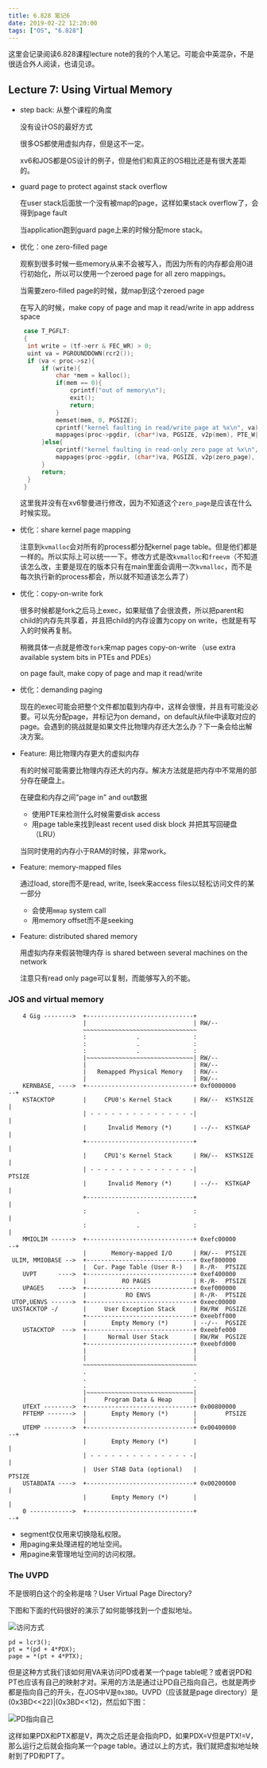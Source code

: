 ```yaml
---
title: 6.828 笔记6
date: 2019-02-22 12:20:00
tags: ["OS", "6.828"]
---
```


这里会记录阅读6.828课程lecture note的我的个人笔记。可能会中英混杂，不是很适合外人阅读，也请见谅。

## Lecture 7: Using Virtual Memory

- step back: 从整个课程的角度

  没有设计OS的最好方式

  很多OS都使用虚拟内存，但是这不一定。

  xv6和JOS都是OS设计的例子，但是他们和真正的OS相比还是有很大差距的。

- guard page to protect against stack overflow

  在user stack后面放一个没有被map的page，这样如果stack overflow了，会得到page fault

  当application跑到guard page上来的时候分配more stack。

- 优化：one zero-filled page

  观察到很多时候一些memory从来不会被写入，而因为所有的内存都会用0进行初始化，所以可以使用一个zeroed page for all zero mappings。

  当需要zero-filled page的时候，就map到这个zeroed page

  在写入的时候，make copy of page  and map it read/write in app address space

  ```c
   case T_PGFLT: 
   {
   	int write = (tf->err & FEC_WR) > 0;
   	uint va = PGROUNDDOWN(rcr2());
   	if (va < proc->sz){
   		if (write){
   			char *mem = kalloc();
   			if(mem == 0){
   				cprintf("out of memory\n");
   				exit();
   				return;
   			}
   			memset(mem, 0, PGSIZE);
   			cprintf("kernel faulting in read/write page at %x\n", va);
   			mappages(proc->pgdir, (char*)va, PGSIZE, v2p(mem), PTE_W|PTE_U);
   		}else{
   			cprintf("kernel faulting in read-only zero page at %x\n", va);
   			mappages(proc->pgdir, (char*)va, PGSIZE, v2p(zero_page), PTE_U);
   		}
   		return;
   	}
   }
  ```

  这里我并没有在xv6黎曼进行修改，因为不知道这个`zero_page`是应该在什么时候实现。

- 优化：share kernel page mapping

  注意到`kvmalloc`会对所有的process都分配kernel page table。但是他们都是一样的。所以实际上可以统一一下。修改方式是改`kvmalloc`和`freevm`（不知道该怎么改，主要是现在的版本只有在main里面会调用一次`kvmalloc`，而不是每次执行新的process都会，所以就不知道该怎么弄了）

- 优化：copy-on-write fork

  很多时候都是fork之后马上exec，如果赋值了会很浪费，所以把parent和child的内存先共享着，并且把child的内存设置为copy on write，也就是有写入的时候再复制。

  稍微具体一点就是修改`fork`来map pages copy-on-write （use extra available system bits in PTEs and PDEs）

  on page fault, make copy of page and map it read/write

- 优化：demanding paging

  现在的exec可能会把整个文件都加载到内存中，这样会很慢，并且有可能没必要。可以先分配page，并标记为on demand，on default从file中读取对应的page。会遇到的挑战就是如果文件比物理内存还大怎么办？下一条会给出解决方案。

- Feature: 用比物理内存更大的虚拟内存

  有的时候可能需要比物理内存还大的内存。解决方法就是把内存中不常用的部分存在硬盘上。

  在硬盘和内存之间"page in" and out数据

  - 使用PTE来检测什么时候需要disk access
  - 用page table来找到least recent used disk block 并把其写回硬盘（LRU）

  当同时使用的内存小于RAM的时候，非常work。

- Feature: memory-mapped files

  通过load, store而不是read, write, lseek来access files以轻松访问文件的某一部分

  - 会使用`mmap` system call
  - 用memory offset而不是seeking

- Feature: distributed shared memory

  用虚拟内存来假装物理内存 is shared between several machines on the network

  注意只有read only page可以复制，而能够写入的不能。

### JOS and virtual memory

```
    4 Gig -------->  +------------------------------+
                     |                              | RW/--
                     ~~~~~~~~~~~~~~~~~~~~~~~~~~~~~~~~
                     :              .               :
                     :              .               :
                     :              .               :
                     |~~~~~~~~~~~~~~~~~~~~~~~~~~~~~~| RW/--
                     |                              | RW/--
                     |   Remapped Physical Memory   | RW/--
                     |                              | RW/--
    KERNBASE, ---->  +------------------------------+ 0xf0000000      --+
    KSTACKTOP        |     CPU0's Kernel Stack      | RW/--  KSTKSIZE   |
                     | - - - - - - - - - - - - - - -|                   |
                     |      Invalid Memory (*)      | --/--  KSTKGAP    |
                     +------------------------------+                   |
                     |     CPU1's Kernel Stack      | RW/--  KSTKSIZE   |
                     | - - - - - - - - - - - - - - -|                 PTSIZE
                     |      Invalid Memory (*)      | --/--  KSTKGAP    |
                     +------------------------------+                   |
                     :              .               :                   |
                     :              .               :                   |
    MMIOLIM ------>  +------------------------------+ 0xefc00000      --+
                     |       Memory-mapped I/O      | RW/--  PTSIZE
 ULIM, MMIOBASE -->  +------------------------------+ 0xef800000
                     |  Cur. Page Table (User R-)   | R-/R-  PTSIZE
    UVPT      ---->  +------------------------------+ 0xef400000
                     |          RO PAGES            | R-/R-  PTSIZE
    UPAGES    ---->  +------------------------------+ 0xef000000
                     |           RO ENVS            | R-/R-  PTSIZE
 UTOP,UENVS ------>  +------------------------------+ 0xeec00000
 UXSTACKTOP -/       |     User Exception Stack     | RW/RW  PGSIZE
                     +------------------------------+ 0xeebff000
                     |       Empty Memory (*)       | --/--  PGSIZE
    USTACKTOP  --->  +------------------------------+ 0xeebfe000
                     |      Normal User Stack       | RW/RW  PGSIZE
                     +------------------------------+ 0xeebfd000
                     |                              |
                     |                              |
                     ~~~~~~~~~~~~~~~~~~~~~~~~~~~~~~~~
                     .                              .
                     .                              .
                     .                              .
                     |~~~~~~~~~~~~~~~~~~~~~~~~~~~~~~|
                     |     Program Data & Heap      |
    UTEXT -------->  +------------------------------+ 0x00800000
    PFTEMP ------->  |       Empty Memory (*)       |        PTSIZE
                     |                              |
    UTEMP -------->  +------------------------------+ 0x00400000      --+
                     |       Empty Memory (*)       |                   |
                     | - - - - - - - - - - - - - - -|                   |
                     |  User STAB Data (optional)   |                 PTSIZE
    USTABDATA ---->  +------------------------------+ 0x00200000        |
                     |       Empty Memory (*)       |                   |
    0 ------------>  +------------------------------+                 --+
```

- segment仅仅用来切换隐私权限。
- 用paging来处理进程的地址空间。
- 用pagine来管理地址空间的访问权限。

### The UVPD

不是很明白这个的全称是啥？User Virtual Page Directory?

下图和下面的代码很好的演示了如何能够找到一个虚拟地址。

![访问方式](https://pdos.csail.mit.edu/6.828/2014/lec/pagetables.png)

```
pd = lcr3();
pt = *(pd + 4*PDX);
page = *(pt + 4*PTX);
```

但是这种方式我们该如何用VA来访问PD或者某一个page table呢？或者说PD和PT也应该有自己的映射才对。采用的方法是通过让PD自己指向自己，也就是两步都是指向自己的开头，在JOS中V是`0x3BD`。UVPD（应该就是page directory）是 (0x3BD<<22)|(0x3BD<<12)，然后如下图：

![PD指向自己](https://pdos.csail.mit.edu/6.828/2014/lec/vpt.png)

这样如果PDX和PTX都是V，两次之后还是会指向PD，如果PDX=V但是PTX!=V，那么运行之后就会指向某一个page table。通过以上的方式，我们就把虚拟地址映射到了PD和PT了。

